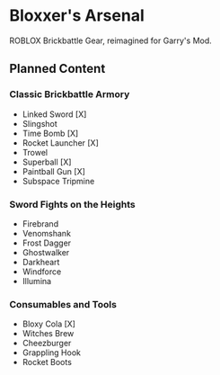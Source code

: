 # Bloxxer's Arsenal

ROBLOX Brickbattle Gear, reimagined for Garry's Mod.

## Planned Content

### Classic Brickbattle Armory
- Linked Sword [X]
- Slingshot
- Time Bomb [X]
- Rocket Launcher [X]
- Trowel
- Superball [X]
- Paintball Gun [X]
- Subspace Tripmine

### Sword Fights on the Heights
- Firebrand
- Venomshank
- Frost Dagger
- Ghostwalker
- Darkheart
- Windforce
- Illumina

### Consumables and Tools
- Bloxy Cola [X]
- Witches Brew
- Cheezburger
- Grappling Hook
- Rocket Boots
